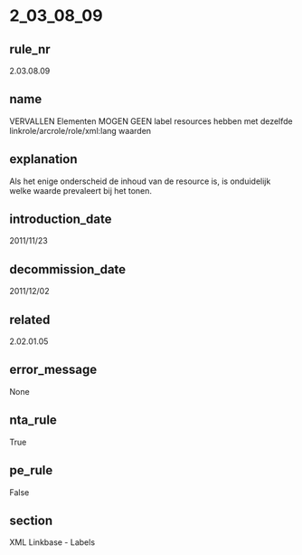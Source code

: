 # 2_03_08_09

## rule_nr
2.03.08.09

## name
VERVALLEN Elementen MOGEN GEEN label resources hebben met dezelfde linkrole/arcrole/role/xml:lang waarden

## explanation
Als het enige onderscheid de inhoud van de resource is, is onduidelijk welke waarde prevaleert bij het tonen.

## introduction_date
2011/11/23

## decommission_date
2011/12/02

## related
2.02.01.05

## error_message
None

## nta_rule
True

## pe_rule
False

## section
XML Linkbase - Labels

